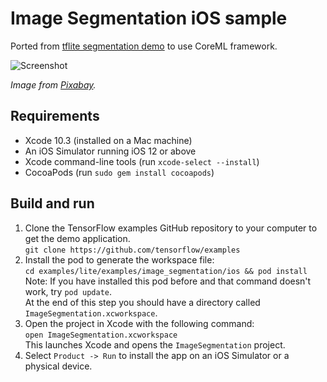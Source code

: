 # Image Segmentation iOS sample

Ported from [tflite segmentation demo](https://github.com/tensorflow/examples/tree/master/lite/examples/image_segmentation/ios) to use CoreML framework. 

![Screenshot](http://download.tensorflow.org/models/tflite/screenshots/image_segmentation_screenshot_gpu.png)

*Image from [Pixabay](https://pixabay.com/photos/cap-boy-smile-tomboy-emotions-2923682/).*

## Requirements

*  Xcode 10.3 (installed on a Mac machine)
*  An iOS Simulator running iOS 12 or above
*  Xcode command-line tools (run ```xcode-select --install```)
*  CocoaPods (run ```sudo gem install cocoapods```)

## Build and run

1. Clone the TensorFlow examples GitHub repository to your computer to get the
demo
application.<br/>
```git clone https://github.com/tensorflow/examples```
1. Install the pod to generate the workspace file:<br/>
```cd examples/lite/examples/image_segmentation/ios && pod install```<br/>
Note: If you have installed this pod before and that command doesn't work, try ```pod update```.<br/>
At the end of this step you should have a directory called ```ImageSegmentation.xcworkspace```.
1. Open the project in Xcode with the following command:<br/>
```open ImageSegmentation.xcworkspace```<br/>
This launches Xcode and opens the ```ImageSegmentation``` project.
1. Select `Product -> Run` to install the app on an iOS Simulator or a physical
device.
